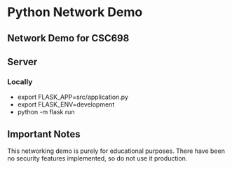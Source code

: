# Python Network Demo
## Network Demo for CSC698

## Server

### Locally

* export FLASK_APP=src/application.py
* export FLASK_ENV=development
* python -m flask run

## Important Notes

This networking demo is purely for educational purposes. There have been no security features implemented, so do not use it production.
